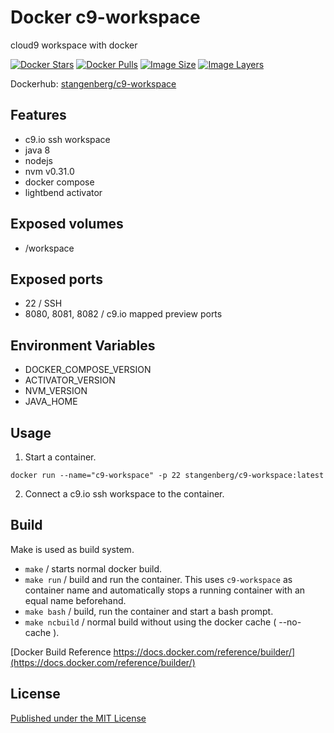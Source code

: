 # Docker c9-workspace

cloud9 workspace with docker

[![Docker Stars](https://img.shields.io/docker/stars/stangenberg/c9-workspace.svg)][dockerhub] [![Docker Pulls](https://img.shields.io/docker/pulls/stangenberg/c9-workspace.svg)][dockerhub] [![Image Size](https://img.shields.io/imagelayers/image-size/stangenberg/c9-workspace/latest.svg)](https://imagelayers.io/?images=stangenberg/c9-workspace:latest) [![Image Layers](https://img.shields.io/imagelayers/layers/stangenberg/c9-workspace/latest.svg)](https://imagelayers.io/?images=stangenberg/c9-workspace:latest)


Dockerhub: [stangenberg/c9-workspace][dockerhub]

## Features ##

- c9.io ssh workspace
- java 8
- nodejs
- nvm v0.31.0
- docker compose
- lightbend activator


## Exposed volumes ##

- /workspace


## Exposed ports ##

- 22 / SSH 
- 8080, 8081, 8082 / c9.io mapped preview ports 

## Environment Variables

- DOCKER_COMPOSE_VERSION
- ACTIVATOR_VERSION
- NVM_VERSION
- JAVA_HOME


## Usage ##

1. Start a container.
  
  `docker run --name="c9-workspace" -p 22 stangenberg/c9-workspace:latest`

2. Connect a c9.io ssh workspace to the container.


## Build 

Make is used as build system.

- `make` / starts normal docker build.
- `make run` / build and run the container. This uses `c9-workspace` as container name and automatically stops a running container with an equal name beforehand. 
- `make bash` /  build, run the container and start a bash prompt.
- `make ncbuild` / normal build without using the docker cache ( --no-cache ).

[Docker Build Reference https://docs.docker.com/reference/builder/](https://docs.docker.com/reference/builder/)


## License ##

[Published under the MIT License][LICENSE]

[DOCKERHUB]: https://hub.docker.com/r/stangenberg/c9-workspace
[LICENSE]: https://bitbucket.org/stangenberg/docker-c9-workspace/src/master/LICENSE.md "Published under the MIT License"